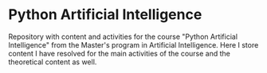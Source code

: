 # Python Artificial Intelligence

Repository with content and activities for the course "Python Artificial Intelligence" from the Master's program in Artificial Intelligence. Here I store content I have resolved for the main activities of the course and the theoretical content as well.
